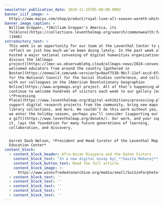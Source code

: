 ```yaml
---
newsletter_publication_date: 2024-11-25T05:00:00.000Z
banner_iiif_image: >-
  https://www.macys.com/shop/product/royal-luxe-all-season-warmth-white-goose-feather-down-fiber-comforters-exclusively-at-macys?isDlp=true&ID=16360093
banner_image_caption: >
  William Gropper, *[William Gropper's America, its
  folklore](https://collections.leventhalmap.org/search/commonwealth:7w62hz166)*
  (1946)
introductory_text: >
  This week is an opportunity for our team at the Leventhal Center to pause and
  reflect on just how much we’ve been doing lately. In the past week alone, we
  hosted a major national convening of digital humanities organizations to
  discuss the [Allmaps
  project](https://lmec-ws.observablehq.cloud/allmaps-news/2024-convening),
  welcomed educators from around the country [gathered in
  Boston](https://eomail4.com/web-version?p=9eaf7538-96c7-11ef-accd-6fad43156f5b\&pt=campaign\&t=1731613660\&s=c1b5999ac07dc9e9a6320ae66c4f5a62e170e052eafcf2b81619e56386f8c94e)
  for the National Council for the Social Studies conference, and collaborated
  with our colleagues on the [American Revolutionary Geographies
  Online](https://www.argomaps.org) project. All of that’s happening while we
  continue to welcome hundreds of visitors each week to our gallery [exhibition
  \*Processing
  Place](https://www.leventhalmap.org/digital-exhibitions/processing-place/),\*
  support digital research projects from the community, bring new maps into the
  library collections, and more. We couldn’t do this work without you, and, as
  we enter the holiday season, perhaps you’ll consider [supporting our work with
  a gift](https://www.leventhalmap.org/donate/). Our work, and your support of
  it, lays the foundation for many future generations of learning,
  collaboration, and discovery.


  Garret Dash Nelson, *President and Head Curator of the Leventhal Map &
  Education Center*
content_block:
  - content_block_header: Afro-Asian Diaspora and the Eaton Sisters
    content_block_text: "In a new digital essay by\_**Savita Maharaj** supported by the the Leventhal Center’s\_[Small Grants for Early Career Digital Publications](https://www.leventhalmap.org/research/digital-publication-small-grants/) program, the story of a pair of boundary-crossing sisters comes alive on a map. Documenting the places and spaces where the Eaton sisters lived and wrote, Maharaj’s essay explores the sisters’ connection to the African and Asian spaces they inhabited, and how their work took inspiration from the geographies of their experiences as mixed-race Asian women in the in the late nineteenth century.\n"
    content_block_button_text: Read the full article
    content_block_image: >-
      https://www.winnifredeatonarchive.org/media/small/SuiSinFarphotofromAutryCenter.jpg
  - content_block_text: ''
  - content_block_text: ''
  - content_block_text: ''
  - content_block_text: ''
  - content_block_text: ''
---
```


